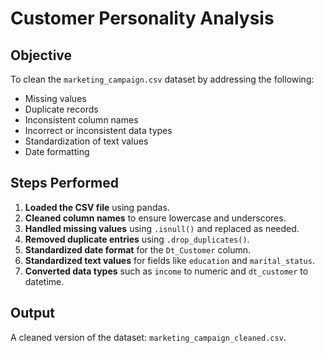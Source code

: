 # Customer Personality Analysis

## Objective
To clean the `marketing_campaign.csv` dataset by addressing the following:
- Missing values
- Duplicate records
- Inconsistent column names
- Incorrect or inconsistent data types
- Standardization of text values
- Date formatting

## Steps Performed
1. **Loaded the CSV file** using pandas.
2. **Cleaned column names** to ensure lowercase and underscores.
3. **Handled missing values** using `.isnull()` and replaced as needed.
4. **Removed duplicate entries** using `.drop_duplicates()`.
5. **Standardized date format** for the `Dt_Customer` column.
6. **Standardized text values** for fields like `education` and `marital_status`.
7. **Converted data types** such as `income` to numeric and `dt_customer` to datetime.

## Output
A cleaned version of the dataset: `marketing_campaign_cleaned.csv`.

